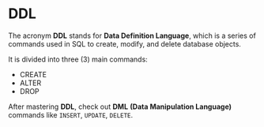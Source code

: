 # DDL
The acronym **DDL** stands for **Data Definition Language**, which is a series of commands used in SQL to create, modify, and delete database objects.

It is divided into three (3) main commands:

- CREATE
- ALTER
- DROP

After mastering **DDL**, check out **DML** **(Data Manipulation Language)** commands like `INSERT`, `UPDATE`, `DELETE`.
